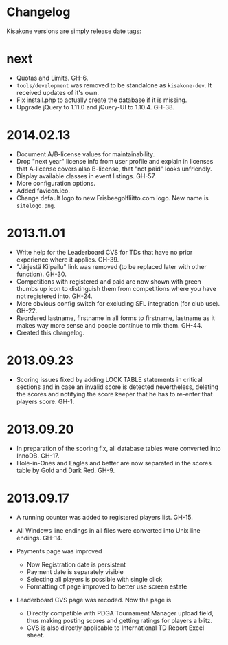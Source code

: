 Changelog
=========

Kisakone versions are simply release date tags:

next
====
  * Quotas and Limits. GH-6.
  * `tools/development` was removed to be standalone as `kisakone-dev`. It received updates of it's own.
  * Fix install.php to actually create the database if it is missing.
  * Upgrade jQuery to 1.11.0 and jQuery-UI to 1.10.4. GH-38.

2014.02.13
==========
  * Document A/B-license values for maintainability.
  * Drop "next year" license info from user profile and explain in licenses that A-license covers also B-license, that "not paid" looks unfriendly.
  * Display available classes in event listings. GH-57.
  * More configuration options.
  * Added favicon.ico.
  * Change default logo to new Frisbeegolfliitto.com logo. New name is `sitelogo.png`.

2013.11.01
==========

  * Write help for the Leaderboard CVS for TDs that have no prior experience where it applies. GH-39.
  * "Järjestä Kilpailu" link was removed (to be replaced later with other function). GH-30.
  * Competitions with registered and paid are now shown with green thumbs up icon to distinguish them from competitions where you have not registered into. GH-24.
  * More obvious config switch for excluding SFL integration (for club use). GH-22.
  * Reordered lastname, firstname in all forms to firstname, lastname as it makes way more sense and people continue to mix them. GH-44.
  * Created this changelog.


2013.09.23
==========

  * Scoring issues fixed by adding LOCK TABLE statements in critical sections and
    in case an invalid score is detected nevertheless, deleting the scores and notifying
    the score keeper that he has to re-enter that players score. GH-1.


2013.09.20
==========

  * In preparation of the scoring fix, all database tables were converted into InnoDB. GH-17.
  * Hole-in-Ones and Eagles and better are now separated in the scores table by Gold and Dark Red. GH-9.


2013.09.17
==========

  * A running counter was added to registered players list. GH-15.
  * All Windows line endings in all files were converted into Unix line endings. GH-14.

  * Payments page was improved
    * Now Registration date is persistent
    * Payment date is separately visible
    * Selecting all players is possible with single click
    * Formatting of page improved to better use screen estate

  * Leaderboard CVS page was recoded. Now the page is
    * Directly compatible with PDGA Tournament Manager upload field, thus making posting scores and getting ratings for players a blitz.
    * CVS is also directly applicable to International TD Report Excel sheet.

